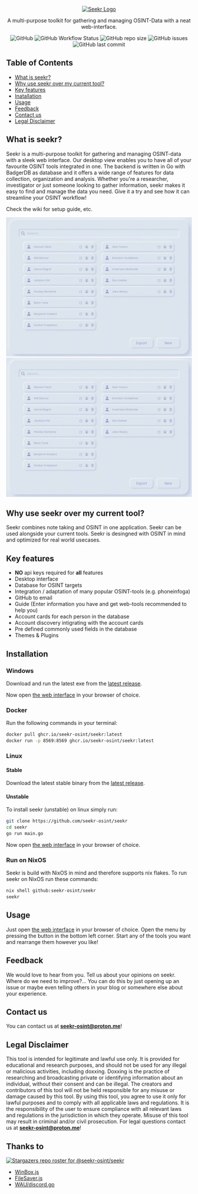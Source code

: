 <p align="center">
  <a href="https://github.com/seekr-osint/seekr" target="blank"><img src="./web/images/seekr-transparent.png" width="250" alt="Seekr Logo" /></a>
 </p>

 <p align="center">
 A multi-purpose toolkit for gathering and managing OSINT-Data with a neat web-interface.
</p>
<p align="center">
<img alt="GitHub" src="https://img.shields.io/github/license/seekr-osint/seekr">
<img alt="GitHub Workflow Status" src="https://img.shields.io/github/actions/workflow/status/seekr-osint/seekr/go.yml">
<img alt="GitHub repo size" src="https://img.shields.io/github/repo-size/seekr-osint/seekr">
<img alt="GitHub issues" src="https://img.shields.io/github/issues/seekr-osint/seekr">
<img alt="GitHub last commit" src="https://img.shields.io/github/last-commit/seekr-osint/seekr">
</p>

## Table of Contents
- [What is seekr?](#what-is-seekr)
- [Why use seekr over my current tool?](#why-use-seekr-over-my-current-tool)
- [Key features](#key-features)
- [Inatallation](#installation)
- [Usage](#usage)
- [Feedback](#feedback)
- [Contact us](#contact-us)
- [Legal Disclaimer](#legal-disclaimer)

## What is seekr?
Seekr is a multi-purpose toolkit for gathering and managing OSINT-data with a sleek web interface. Our desktop view enables you to have all of your favourite OSINT tools integrated in one. The backend is written in Go with BadgerDB as database and it offers a wide range of features for data collection, organization and analysis. Whether you're a researcher, investigator or just someone looking to gather information, seekr makes it easy to find and manage the data you need. Give it a try and see how it can streamline your OSINT workflow!

Check the wiki for setup guide, etc.

<img width="800" src="https://github.com/Cute-Ducky/seekr/blob/main/images/seekr.gif">
<img src="https://github.com/Cute-Ducky/seekr/blob/main/images/seekr-short.gif">

## Why use seekr over my current tool?
Seekr combines note taking and OSINT in one application. Seekr can be used alongside your current tools.
Seekr is desingned with OSINT in mind and optimized for real world usecases.
## Key features
- **NO** api keys required for **all** features
- Desktop interface
- Database for OSINT targets
- Integration / adaptation of many popular OSINT-tools (e.g. phoneinfoga)
- GitHub to email
- Guide (Enter information you have and get web-tools recommended to help you)
- Account cards for each person in the database
- Account discovery intigrating with the account cards
- Pre defined commonly used fields in the database
- Themes & Plugins
## Installation
### Windows
Download and run the latest exe from the [latest release](https://github.com/seekr-osint/seekr/releases/latest).

Now open [the web interface](http://localhost:8569/web/) in your browser of choice.
### Docker
Run the following commands in your terminal:
```sh
docker pull ghcr.io/seekr-osint/seekr:latest
docker run -p 8569:8569 ghcr.io/seekr-osint/seekr:latest
```
### Linux
#### Stable
Download the latest stable binary from the [latest release](https://github.com/seekr-osint/seekr/releases/latest).
#### Unstable
To install seekr (unstable) on linux simply run:
```sh
git clone https://github.com/seekr-osint/seekr
cd seekr
go run main.go
```
Now open [the web interface](http://localhost:8569/web/) in your browser of choice.
### Run on NixOS
Seekr is build with NixOS in mind and therefore supports nix flakes.
To run seekr on NixOS run these commands:
```sh
nix shell github:seekr-osint/seekr
seekr
```
## Usage
Just open [the web interface](http://localhost:8569/web/) in your browser of choice.
Open the menu by pressing the button in the bottom left corner.
Start any of the tools you want and rearrange them however you like!
## Feedback
We would love to hear from you. Tell us about your opinions on seekr. Where do we need to improve?...
You can do this by just opening up an issue or maybe even telling others in your blog or somewhere else about your experience.
## Contact us
You can contact us at **[seekr-osint@proton.me](mailto:seekr-osint@proton.me)**!
## Legal Disclaimer
This tool is intended for legitimate and lawful use only. It is provided for educational and research purposes, and should not be used for any illegal or malicious activities, including doxxing. Doxxing is the practice of researching and broadcasting private or identifying information about an individual, without their consent and can be illegal. The creators and contributors of this tool will not be held responsible for any misuse or damage caused by this tool. By using this tool, you agree to use it only for lawful purposes and to comply with all applicable laws and regulations. It is the responsibility of the user to ensure compliance with all relevant laws and regulations in the jurisdiction in which they operate. Misuse of this tool may result in criminal and/or civil prosecution.
For legal questions contact us at **[seekr-osint@proton.me](mailto:seekr-osint@proton.me)**!
## Thanks to
[![Stargazers repo roster for @seekr-osint/seekr](https://reporoster.com/stars/seekr-osint/seekr)](https://github.com/seekr-osint/seekr/stargazers)

- [WinBox.js](https://github.com/nextapps-de/winbox)
- [FileSaver.js](https://github.com/eligrey/FileSaver.js/)
- [WAU/discord.go](https://github.com/alpkeskin/wau/blob/main/cmd/apps/discord.go)
